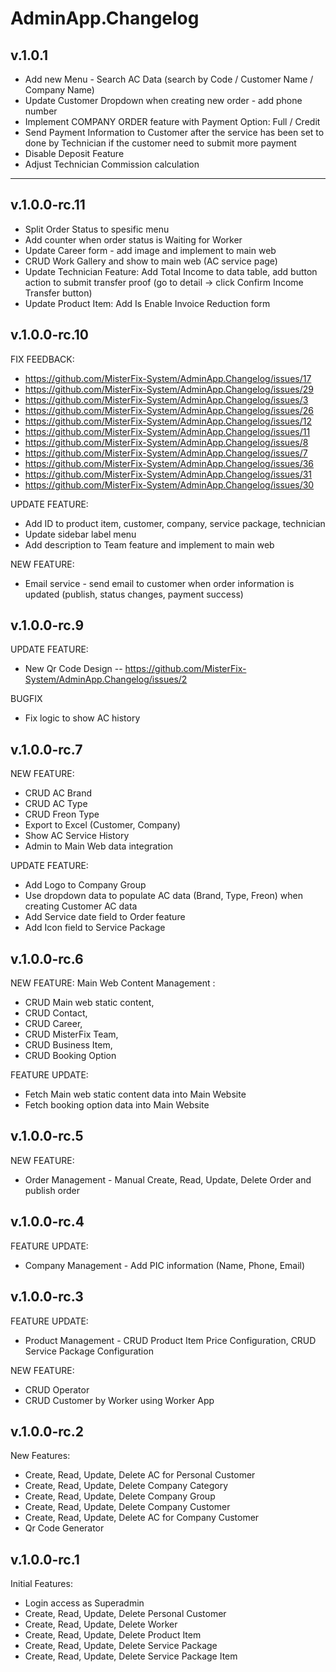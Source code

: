 # AdminApp.Changelog

## v.1.0.1
* Add new Menu - Search AC Data (search by Code / Customer Name / Company Name)
* Update Customer Dropdown when creating new order - add phone number
* Implement COMPANY ORDER feature with Payment Option: Full / Credit
* Send Payment Information to Customer after the service has been set to done by Technician if the customer need to submit more payment
* Disable Deposit Feature
* Adjust Technician Commission calculation

-------------------------------------------------------------------------------------------

## v.1.0.0-rc.11
* Split Order Status to spesific menu
* Add counter when order status is Waiting for Worker
* Update Career form - add image and implement to main web
* CRUD Work Gallery and show to main web (AC service page)
* Update Technician Feature: Add Total Income to data table, add button action to submit transfer proof (go to detail -> click Confirm Income Transfer button)
* Update Product Item: Add Is Enable Invoice Reduction form

## v.1.0.0-rc.10
FIX FEEDBACK:
* https://github.com/MisterFix-System/AdminApp.Changelog/issues/17
* https://github.com/MisterFix-System/AdminApp.Changelog/issues/29
* https://github.com/MisterFix-System/AdminApp.Changelog/issues/3
* https://github.com/MisterFix-System/AdminApp.Changelog/issues/26
* https://github.com/MisterFix-System/AdminApp.Changelog/issues/12
* https://github.com/MisterFix-System/AdminApp.Changelog/issues/11
* https://github.com/MisterFix-System/AdminApp.Changelog/issues/8
* https://github.com/MisterFix-System/AdminApp.Changelog/issues/7
* https://github.com/MisterFix-System/AdminApp.Changelog/issues/36
* https://github.com/MisterFix-System/AdminApp.Changelog/issues/31
* https://github.com/MisterFix-System/AdminApp.Changelog/issues/30

UPDATE FEATURE:
* Add ID to product item, customer, company, service package, technician
* Update sidebar label menu
* Add description to Team feature and implement to main web

NEW FEATURE:
* Email service - send email to customer when order information is updated (publish, status changes, payment success)


## v.1.0.0-rc.9
UPDATE FEATURE:
* New Qr Code Design -- https://github.com/MisterFix-System/AdminApp.Changelog/issues/2

BUGFIX
* Fix logic to show AC history

## v.1.0.0-rc.7
NEW FEATURE:
* CRUD AC Brand
* CRUD AC Type
* CRUD Freon Type
* Export to Excel (Customer, Company)
* Show AC Service History
* Admin to Main Web data integration

UPDATE FEATURE:
* Add Logo to Company Group
* Use dropdown data to populate AC data (Brand, Type, Freon) when creating Customer AC data
* Add Service date field to Order feature
* Add Icon field to Service Package


## v.1.0.0-rc.6
NEW FEATURE:
Main Web Content Management :
* CRUD Main web static content, 
* CRUD Contact, 
* CRUD Career, 
* CRUD MisterFix Team, 
* CRUD Business Item, 
* CRUD Booking Option

FEATURE UPDATE:
* Fetch Main web static content data into Main Website
* Fetch booking option data into Main Website

## v.1.0.0-rc.5
NEW FEATURE:
* Order Management - Manual Create, Read, Update, Delete Order and publish order

## v.1.0.0-rc.4
FEATURE UPDATE:
* Company Management - Add PIC information (Name, Phone, Email)

## v.1.0.0-rc.3
FEATURE UPDATE:
* Product Management - CRUD Product Item Price Configuration, CRUD Service Package Configuration

NEW FEATURE:
* CRUD Operator
* CRUD Customer by Worker using Worker App

## v.1.0.0-rc.2
New Features:
* Create, Read, Update, Delete AC for Personal Customer
* Create, Read, Update, Delete Company Category
* Create, Read, Update, Delete Company Group
* Create, Read, Update, Delete Company Customer
* Create, Read, Update, Delete AC for Company Customer
* Qr Code Generator

## v.1.0.0-rc.1
Initial Features:

* Login access as Superadmin
* Create, Read, Update, Delete Personal Customer
* Create, Read, Update, Delete Worker
* Create, Read, Update, Delete Product Item
* Create, Read, Update, Delete Service Package
* Create, Read, Update, Delete Service Package Item
